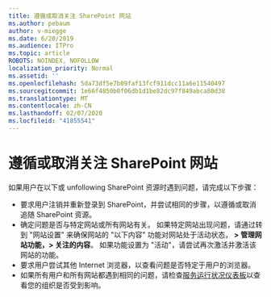 ```yaml
---
title: 遵循或取消关注 SharePoint 网站
ms.author: pebaum
author: v-miegge
ms.date: 6/20/2019
ms.audience: ITPro
ms.topic: article
ROBOTS: NOINDEX, NOFOLLOW
localization_priority: Normal
ms.assetid: ''
ms.openlocfilehash: 5da73df5e7b09faf13fcf911dcc11a6e11540497
ms.sourcegitcommit: 1e66f4850b0f06db1d1be82dc97f849abca80d38
ms.translationtype: MT
ms.contentlocale: zh-CN
ms.lasthandoff: 02/07/2020
ms.locfileid: "41855541"
---
```

# <a name="follow-or-un-follow-a-sharepoint-site"></a>遵循或取消关注 SharePoint 网站

如果用户在以下或 unfollowing SharePoint 资源时遇到问题，请完成以下步骤：

* 要求用户注销并重新登录到 SharePoint，并尝试相同的步骤，以遵循或取消追随 SharePoint 资源。
* 确定问题是否与特定网站或所有网站有关。 如果特定网站出现问题，请通过转到 "网站设置" 来确保网站的 "以下内容" 功能对网站处于活动状态， **> 管理网站功能，> 关注的内容**。 如果功能设置为 "活动"，请尝试再次激活并激活该网站的功能。
* 要求用户尝试其他 Internet 浏览器，以查看问题是否特定于用户的浏览器。
* 如果所有用户和所有网站都遇到相同的问题，请检查[服务运行状况仪表板](https://admin.microsoft.com/AdminPortal/Home#/servicehealth)以查看您的组织是否受到影响。
